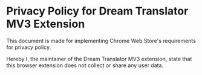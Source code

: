 # Privacy Policy for Dream Translator MV3 Extension

This document is made for implementing Chrome Web Store's requirements for privacy policy.

Hereby I, the maintainer of the Dream Translator MV3 extension, state that this browser extension does not collect or share any user data.
